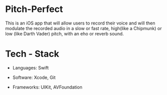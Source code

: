 # Pitch-Perfect

This is an iOS app that will allow users to record their voice and will then modulate the recorded audio in a slow or fast rate, high(like a Chipmunk) or low (like Darth Vader) pitch, with an eho or reverb sound.


# Tech - Stack 

* Languages: Swift

* Software: Xcode, Git

* Frameworks: UIKit, AVFoundation

